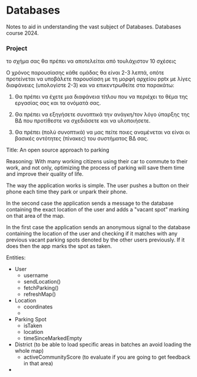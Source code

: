 # Databases

Notes to aid in understanding the vast subject of Databases. Databases course 2024.

### Project

το σχήμα σας θα πρέπει να αποτελείται από τουλάχιστον 10 σχέσεις

Ο χρόνος παρουσίασης κάθε ομάδας θα είναι 2-3 λεπτά, οπότε προτείνεται να υποβάλετε παρουσίαση με 
τη μορφή αρχείου pptx με λίγες διαφάνειες (υπολογίστε 2-3) και να επικεντρωθείτε στα παρακάτω:

1) Θα πρέπει να έχετε μια διαφάνεια τίτλου που να περιέχει το θέμα της εργασίας σας και τα ονόματά σας.

2) Θα πρέπει να εξηγήσετε συνοπτικά την ανάγκη/τον λόγο ύπαρξης της ΒΔ που προτίθεστε να 
σχεδιάσετε και να υλοποιήσετε.

3) Θα πρέπει (πολύ συνοπτικά) να μας πείτε ποιες αναμένεται να είναι οι βασικές οντότητες 
(πίνακες) του συστήματος ΒΔ σας.

Title: 
An open source approach to parking

Reasoning:
With many working citizens using their car to commute to their work, and not only, optimizing the 
process of parking will save them time and improve their quality of life.

The way the application works is simple. The user pushes a button on their phone each time they park 
or unpark their phone. 

In the second case the application sends a message to the database containing the exact location of 
the user and adds a "vacant spot" marking on that area of the map.

In the first case the application sends an anonymous signal to the database containing the location 
of the user and checking if it matches with any previous vacant parking spots denoted by the other 
users previously. If it does then the app marks the spot as taken. 

Entities:
- User
    - username
    - sendLocation()
    - fetchParking()
    - refreshMap()
- Location
    - coordinates
    - 
- Parking Spot
    - isTaken
    - location
    - timeSinceMarkedEmpty
- District (to be able to load specific areas in batches an avoid loading the whole map)
    - activeCommunityScore (to evaluate if you are going to get feedback in that area)
- 


